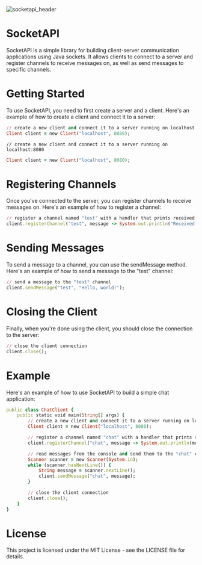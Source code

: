 ![socketapi_header](https://user-images.githubusercontent.com/30220428/230950356-b75bcc70-3c49-4913-ab40-8beaf349be37.png)

# SocketAPI

SocketAPI is a simple library for building client-server communication applications using Java sockets. 
It allows clients to connect to a server and register channels to receive messages on, 
as well as send messages to specific channels.

# Getting Started

To use SocketAPI, you need to first create a server and a client. 
Here's an example of how to create a client and connect it to a server:

```ruby
// create a new client and connect it to a server running on localhost:8080
Client client = new Client("localhost", 8080);
```

```
// create a new client and connect it to a server running on localhost:8080
```
```ruby
Client client = new Client("localhost", 8080);
```

# Registering Channels

Once you've connected to the server, you can register channels to receive messages on. 
Here's an example of how to register a channel:

```ruby
// register a channel named "test" with a handler that prints received messages
client.registerChannel("test", message -> System.out.println("Received message: " + message));
```

# Sending Messages

To send a message to a channel, you can use the sendMessage method. 
Here's an example of how to send a message to the "test" channel:

```ruby
// send a message to the "test" channel
client.sendMessage("test", "Hello, world!");
```

# Closing the Client

Finally, when you're done using the client, you should close the connection to the server:

```ruby
// close the client connection
client.close();
```

# Example

Here's an example of how to use SocketAPI to build a simple chat application:

```ruby
public class ChatClient {
    public static void main(String[] args) {
        // create a new client and connect it to a server running on localhost:8080
        Client client = new Client("localhost", 8080);

        // register a channel named "chat" with a handler that prints received messages
        client.registerChannel("chat", message -> System.out.println(message));

        // read messages from the console and send them to the "chat" channel
        Scanner scanner = new Scanner(System.in);
        while (scanner.hasNextLine()) {
            String message = scanner.nextLine();
            client.sendMessage("chat", message);
        }

        // close the client connection
        client.close();
    }
}
```

# License

This project is licensed under the MIT License - see the LICENSE file for details.
